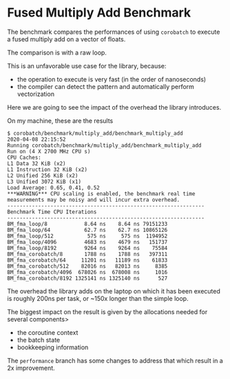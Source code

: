 # Fused Multiply Add Benchmark

The benchmark compares the performances of using `corobatch` to execute a fused multiply add on a vector of floats.

The comparison is with a raw loop.

This is an unfavorable use case for the library, because:

- the operation to execute is very fast (in the order of nanoseconds)
- the compiler can detect the pattern and automatically perform vectorization

Here we are going to see the impact of the overhead the library introduces.

On my machine, these are the results

```
$ corobatch/benchmark/multiply_add/benchmark_multiply_add
2020-04-08 22:15:52
Running corobatch/benchmark/multiply_add/benchmark_multiply_add
Run on (4 X 2700 MHz CPU s)
CPU Caches:
L1 Data 32 KiB (x2)
L1 Instruction 32 KiB (x2)
L2 Unified 256 KiB (x2)
L3 Unified 3072 KiB (x1)
Load Average: 0.65, 0.41, 0.52
***WARNING*** CPU scaling is enabled, the benchmark real time measurements may be noisy and will incur extra overhead.
----------------------------------------------------------------
Benchmark Time CPU Iterations
----------------------------------------------------------------
BM_fma_loop/8            8.64 ns    8.64 ns 79151233
BM_fma_loop/64           62.7 ns    62.7 ns 10865126
BM_fma_loop/512           575 ns     575 ns  1194952
BM_fma_loop/4096         4683 ns    4679 ns   151737
BM_fma_loop/8192         9264 ns    9264 ns    75584
BM_fma_corobatch/8       1788 ns    1788 ns   397311
BM_fma_corobatch/64     11201 ns   11189 ns    61833
BM_fma_corobatch/512    82016 ns   82013 ns     8385
BM_fma_corobatch/4096  678026 ns  678008 ns     1016
BM_fma_corobatch/8192 1325141 ns 1325140 ns      527
```

The overhead the library adds on the laptop on which it has been executed is roughly 200ns per task, or ~150x longer than the simple loop.

The biggest impact on the result is given by the allocations needed for several components>
- the coroutine context
- the batch state
- bookkeeping information

The `performance` branch has some changes to address that which result in a 2x improvement.
